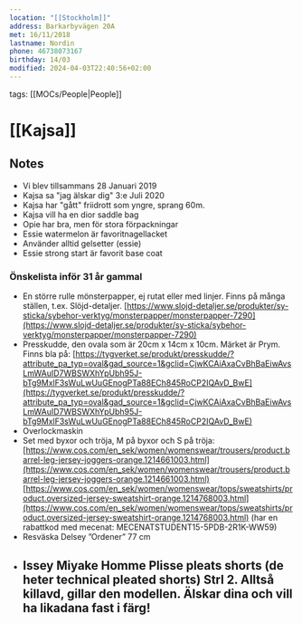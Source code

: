 ```yaml
---
location: "[[Stockholm]]"
address: Barkarbyvägen 20A
met: 16/11/2018
lastname: Nordin
phone: 46738073167
birthday: 14/03
modified: 2024-04-03T22:40:56+02:00
---
```


tags: [[MOCs/People|People]]

# [[Kajsa]]

## Notes

- Vi blev tillsammans 28 Januari 2019
- Kajsa sa "jag älskar dig" 3:e Juli 2020
- Kajsa har "gått" friidrott som yngre, sprang 60m.
- Kajsa vill ha en dior saddle bag 
- Opie har bra, men för stora förpackningar
- Essie watermelon är favoritnagellacket
- Använder alltid gelsetter (essie)
- Essie strong start är favorit base coat

### Önskelista inför 31 år gammal

- En större rulle mönsterpapper, ej rutat eller med linjer. Finns på många ställen, t.ex. Slöjd-detaljer. [https://www.slojd-detaljer.se/produkter/sy-sticka/sybehor-verktyg/monsterpapper/monsterpapper-7290](https://www.slojd-detaljer.se/produkter/sy-sticka/sybehor-verktyg/monsterpapper/monsterpapper-7290)
- Presskudde, den ovala som är 20cm x 14cm x 10cm. Märket är Prym. Finns bla på: [https://tygverket.se/produkt/presskudde/?attribute_pa_typ=oval&gad_source=1&gclid=CjwKCAiAxaCvBhBaEiwAvsLmWAuID7WBSWXhYpUbh95J-bTg9MxlF3sWuLwUuGEnogPTa88ECh845RoCP2IQAvD_BwE](https://tygverket.se/produkt/presskudde/?attribute_pa_typ=oval&gad_source=1&gclid=CjwKCAiAxaCvBhBaEiwAvsLmWAuID7WBSWXhYpUbh95J-bTg9MxlF3sWuLwUuGEnogPTa88ECh845RoCP2IQAvD_BwE)
- Overlockmaskin
- Set med byxor och tröja, M på byxor och S på tröja:[https://www.cos.com/en_sek/women/womenswear/trousers/product.barrel-leg-jersey-joggers-orange.1214661003.html](https://www.cos.com/en_sek/women/womenswear/trousers/product.barrel-leg-jersey-joggers-orange.1214661003.html) [https://www.cos.com/en_sek/women/womenswear/tops/sweatshirts/product.oversized-jersey-sweatshirt-orange.1214768003.html](https://www.cos.com/en_sek/women/womenswear/tops/sweatshirts/product.oversized-jersey-sweatshirt-orange.1214768003.html) (har en rabattkod med mecenat: MECENATSTUDENT15-5PDB-2R1K-WW59)
- Resväska Delsey ”Ordener” 77 cm
- Issey Miyake Homme Plisse pleats shorts (de heter technical pleated shorts) Strl 2. Alltså killavd, gillar den modellen. Älskar dina och vill ha likadana fast i färg!
  -
